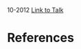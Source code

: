 

10-2012
[Link to Talk](https://www.churchofjesuschrist.org/study/general-conference/2012/10/saturday-morning-session?lang=eng)



# References
